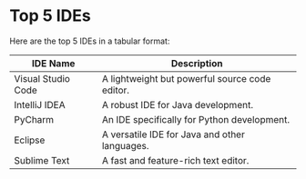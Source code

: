 # Top 5 IDEs

Here are the top 5 IDEs in a tabular format:

| IDE Name           | Description |
|--------------------|-------------|
| Visual Studio Code | A lightweight but powerful source code editor. |
| IntelliJ IDEA      | A robust IDE for Java development. |
| PyCharm            | An IDE specifically for Python development. |
| Eclipse            | A versatile IDE for Java and other languages. |
| Sublime Text       | A fast and feature-rich text editor. |